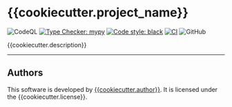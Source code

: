 # {{cookiecutter.project_name}}

![CodeQL](https://github.com/{{cookiecutter.github_user_name}}/{{cookiecutter.project_name}}/workflows/CodeQL/badge.svg) [![Type Checker: mypy](https://img.shields.io/badge/type%20checker-mypy-success?style=flat)](https://github.com/python/mypy) [![Code style: black](https://img.shields.io/badge/code%20style-black-000000.svg)](https://github.com/ambv/black) [![CI](https://github.com/{{cookiecutter.github_user_name}}/{{cookiecutter.project_name}}/actions/workflows/CI.yml/badge.svg)](https://github.com/{{cookiecutter.github_user_name}}/{{cookiecutter.project_name}}/actions/workflows/CI.yml)  ![GitHub](https://img.shields.io/github/license/{{cookiecutter.github_user_name}}/{{cookiecutter.project_name}})

{{cookiecutter.description}}

----------------------------------

## Authors

This software is developed by [{{cookiecutter.author}}]({{cookiecutter.homepage}}). It is licensed under the {{cookiecutter.license}}.

